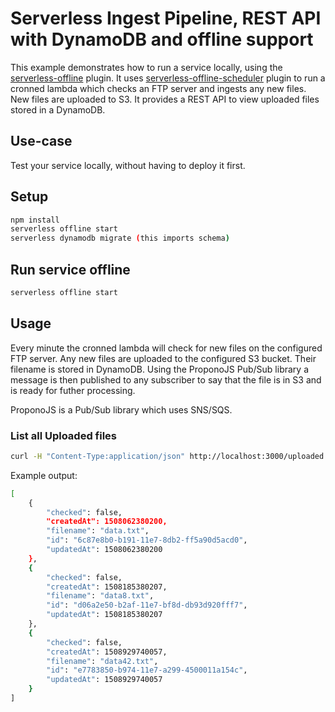 <!--
title: AWS Serverless Ingest Pipeline, REST API and offline support example in NodeJS
description: This example demonstrates how to run a service locally, using the 'serverless-offline' plugin. It ingests files from an FTP server, uploading them to S3 and provides a REST API to uploaded filenames stored in DynamoDB.
layout: Doc
-->
# Serverless Ingest Pipeline, REST API with DynamoDB and offline support

This example demonstrates how to run a service locally, using the
[serverless-offline](https://github.com/dherault/serverless-offline) plugin. 
It uses [serverless-offline-scheduler]() plugin to run a cronned lambda which checks an FTP server and ingests any new files. New files are uploaded to S3.
It provides a REST API to view uploaded files stored in a DynamoDB.

## Use-case

Test your service locally, without having to deploy it first.

## Setup

```bash
npm install
serverless offline start
serverless dynamodb migrate (this imports schema)
```

## Run service offline

```bash
serverless offline start
```

## Usage

Every minute the cronned lambda will check for new files on the configured FTP server.
Any new files are uploaded to the configured S3 bucket. Their filename is stored in
DynamoDB. Using the ProponoJS Pub/Sub library a message is then published to any 
subscriber to say that the file is in S3 and is ready for futher processing.

ProponoJS is a Pub/Sub library which uses SNS/SQS. 

### List all Uploaded files

```bash
curl -H "Content-Type:application/json" http://localhost:3000/uploaded
```

Example output:
```bash
[
    {
        "checked": false,
        "createdAt": 1508062380200,
        "filename": "data.txt",
        "id": "6c87e8b0-b191-11e7-8db2-ff5a90d5acd0",
        "updatedAt": 1508062380200
    },  
    {
        "checked": false,
        "createdAt": 1508185380207,
        "filename": "data8.txt",
        "id": "d06a2e50-b2af-11e7-bf8d-db93d920fff7",
        "updatedAt": 1508185380207
    },  
    {
        "checked": false,
        "createdAt": 1508929740057,
        "filename": "data42.txt",
        "id": "e7783850-b974-11e7-a299-4500011a154c",
        "updatedAt": 1508929740057
    }   
]

```

